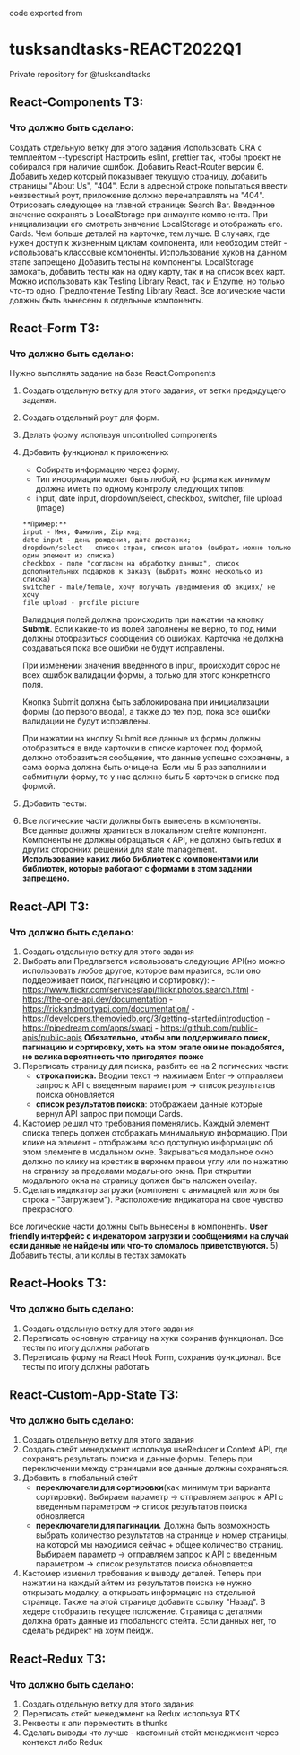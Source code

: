 code exported from

# tusksandtasks-REACT2022Q1

Private repository for @tusksandtasks

## React-Components ТЗ:

### Что должно быть сделано:

Создать отдельную ветку для этого задания
Использовать CRA с темплейтом --typescript
Настроить eslint, prettier так, чтобы проект не собирался при наличие ошибок.
Добавить React-Router версии 6. Добавить хедер который показывает текущую страницу, добавить страницы "About Us", "404". Если в адресной строке попытаться ввести неизвестный роут, приложение должно перенаправлять на "404".
Отрисовать следующее на главной странице:
Search Bar.
Введенное значение сохранять в LocalStorage при анмаунте компонента. При инициализации его смотреть значение LocalStorage и отображать его.
Cards. Чем больше деталей на карточке, тем лучше.
В случаях, где нужен доступ к жизненным циклам компонента, или необходим стейт - использовать классовые компоненты. Использование хуков на данном этапе запрещено
Добавить тесты на компоненты. LocalStorage замокать, добавить тесты как на одну карту, так и на список всех карт. Можно использовать как Testing Library React, так и Enzyme, но только что-то одно. Предпочтение Testing Library React.
Все логические части должны быть вынесены в отдельные компоненты.

## React-Form ТЗ:

### Что должно быть сделано:

Нужно выполнять задание на базе React.Components

1. Создать отдельную ветку для этого задания, от ветки предыдущего задания.
2. Создать отдельный роут для форм.
3. Делать форму используя uncontrolled components
4. Добавить функционал к приложению:

   - Собирать информацию через форму.
   - Тип информации может быть любой, но форма как минимум должна иметь по одному контролу следующих типов:
   - input, date input, dropdown/select, checkbox, switcher, file upload (image)

   ```
   **Пример:**
   input - Имя, Фамилия, Zip код;
   date input - день рождения, дата доставки;
   dropdown/select - список стран, список штатов (выбрать можно только один элемент из списка)
   checkbox - поле "согласен на обработку данных", список дополнительных подарков к заказу (выбрать можно несколько из списка)
   switcher - male/female, хочу получать уведомления об акциях/ не хочу
   file upload - profile picture
   ```

   Валидация полей должна происходить при нажатии на кнопку **Submit**. Если какие-то из полей заполнены не верно, то под ними должны отобразиться сообщения об ошибках. Карточка не должна создаваться пока все ошибки не будут исправлены.

   При изменении значения введённого в input, происходит сброс не всех ошибок валидации формы, а только для этого конкретного поля.

   Кнопка Submit должна быть заблокирована при инициализации формы (до первого ввода), а также до тех пор, пока все ошибки валидации не будут исправлены.

   При нажатии на кнопку Submit все данные из формы должны отобразиться в виде карточки в списке карточек под формой, должно отобразиться сообщение, что данные успешно сохранены, а сама форма должна быть очищена.
   Если мы 5 раз заполнили и сабмитнули форму, то у нас должно быть 5 карточек в списке под формой.

5. Добавить тесты:
6. Все логические части должны быть вынесены в компоненты.  
   Все данные должны храниться в локальном стейте компонент.  
   Компоненты не должны обращаться к API, не должно быть redux и других сторонних решений для state management.  
   **Использование каких либо библиотек с компонентами или библиотек, которые работают с формами в этом задании запрещено.**

## React-API ТЗ:

### Что должно быть сделано:

1. Создать отдельную ветку для этого задания
2. Выбрать апи
   Предлагается использовать следующие API(но можно использовать любое другое, которое вам нравится, если оно поддерживает поиск, пагинацию и сортировку): - https://www.flickr.com/services/api/flickr.photos.search.html - https://the-one-api.dev/documentation - https://rickandmortyapi.com/documentation/ - https://developers.themoviedb.org/3/getting-started/introduction - https://pipedream.com/apps/swapi - https://github.com/public-apis/public-apis
   **Обязательно, чтобы апи поддерживало поиск, пагинацию и сортировку, хоть на этом этапе они не понадобятся, но велика вероятность что пригодятся позже**
3. Переписать страницу для поиска, разбить ее на 2 логических части:
   - **строка поиска.** Вводим текст -> нажимаем Enter -> отправляем запрос к API с введенным параметром -> список результатов поиска обновляется
   - **список результатов поиска**: отображаем данные которые вернул API запрос при помощи Cards.
4. Кастомер решил что требования поменялись. Каждый элемент списка теперь должен отображать минимальную информацию. При клике на элемент - отображаем всю доступную информацию об этом элементе в модальном окне. Закрываться модальное окно должно по клику на крестик в верхнем правом углу или по нажатию на странизу за пределами модального окна. При открытии модального окна на страницу должен быть наложен overlay.
5. Сделать индикатор загрузки (компонент с анимацией или хотя бы строка - "Загружаем"). Расположение индикатора на свое чувство прекрасного.

Все логические части должны быть вынесены в компоненты.
**User friendly интерфейс с индекатором загрузки и сообщениями на случай если данные не найдены или что-то сломалось приветствуются.** 5) Добавить тесты, апи коллы в тестах замокать

## React-Hooks ТЗ:

### Что должно быть сделано:

1. Создать отдельную ветку для этого задания
2. Переписать основную страницу на хуки сохранив функционал. Все тесты по итогу должны работать
3. Переписать форму на React Hook Form, сохранив функционал. Все тесты по итогу должны работать

## React-Custom-App-State ТЗ:

### Что должно быть сделано:

1. Создать отдельную ветку для этого задания
2. Создать стейт менеджмент используя useReducer и Context API, где сохранять результаты поиска и данные формы. Теперь при переключении между страницами все данные должны сохраняться.
3. Добавить в глобальный стейт
   - **переключатели для сортировки**(как минимум три варианта сортировки). Выбираем параметр -> отправляем запрос к API с введенным параметром -> список результатов поиска обновляется
   - **переключатели для пагинации.** Должна быть возможность выбрать количество результатов на странице и номер страницы, на которой мы находимся сейчас + общее количество страниц. Выбираем параметр -> отправляем запрос к API с введенным параметром -> список результатов поиска обновляется
4. Кастомер изменил требования к выводу деталей. Теперь при нажатии на каждый айтем из результатов поиска не нужно открывать модалку, а открывать информацию на отдельной странице. Также на этой странице добавить ссылку "Назад". В хедере отобразить текущее положение. Страница с деталями должна брать данные из глобального стейта.
   Если данных нет, то сделать редирект на хоум пейдж.

## React-Redux ТЗ:

### Что должно быть сделано:

1. Создать отдельную ветку для этого задания
2. Переписать стейт менеджмент на Redux используя RTK
3. Реквесты к апи переместить в thunks
4. Сделать выводы что лучше - кастомный стейт менеджмент через контекст либо Redux

